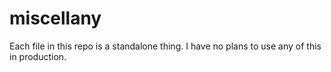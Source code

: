 # miscellany

Each file in this repo is a standalone thing. I have no plans to use any of this in production.
